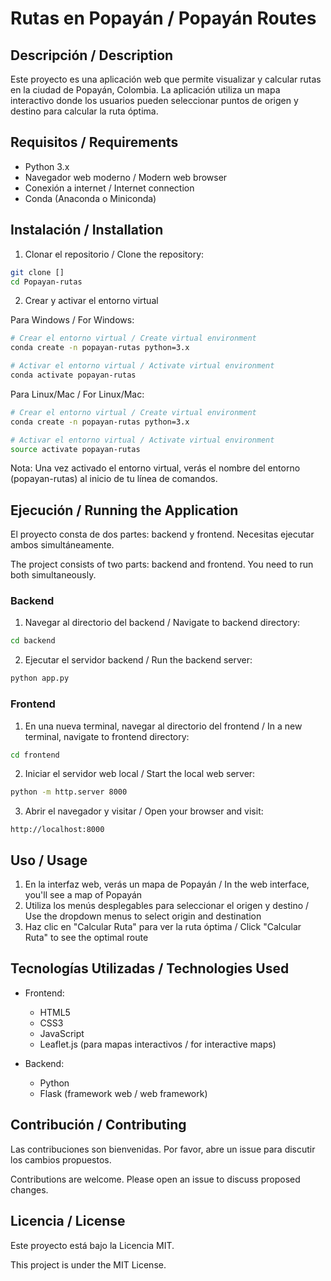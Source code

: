 # Rutas en Popayán / Popayán Routes

## Descripción / Description

Este proyecto es una aplicación web que permite visualizar y calcular rutas en la ciudad de Popayán, Colombia. La aplicación utiliza un mapa interactivo donde los usuarios pueden seleccionar puntos de origen y destino para calcular la ruta óptima.


## Requisitos / Requirements

- Python 3.x
- Navegador web moderno / Modern web browser
- Conexión a internet / Internet connection
- Conda (Anaconda o Miniconda)

## Instalación / Installation

1. Clonar el repositorio / Clone the repository:
```bash
git clone []
cd Popayan-rutas
```

2. Crear y activar el entorno virtual 

Para Windows / For Windows:
```bash
# Crear el entorno virtual / Create virtual environment
conda create -n popayan-rutas python=3.x

# Activar el entorno virtual / Activate virtual environment
conda activate popayan-rutas
```

Para Linux/Mac / For Linux/Mac:
```bash
# Crear el entorno virtual / Create virtual environment
conda create -n popayan-rutas python=3.x

# Activar el entorno virtual / Activate virtual environment
source activate popayan-rutas
```

Nota: Una vez activado el entorno virtual, verás el nombre del entorno (popayan-rutas) al inicio de tu línea de comandos.

## Ejecución / Running the Application

El proyecto consta de dos partes: backend y frontend. Necesitas ejecutar ambos simultáneamente.

The project consists of two parts: backend and frontend. You need to run both simultaneously.

### Backend

1. Navegar al directorio del backend / Navigate to backend directory:
```bash
cd backend
```

2. Ejecutar el servidor backend / Run the backend server:
```bash
python app.py
```

### Frontend

1. En una nueva terminal, navegar al directorio del frontend / In a new terminal, navigate to frontend directory:
```bash
cd frontend
```

2. Iniciar el servidor web local / Start the local web server:
```bash
python -m http.server 8000
```

3. Abrir el navegador y visitar / Open your browser and visit:
```
http://localhost:8000
```

## Uso / Usage

1. En la interfaz web, verás un mapa de Popayán / In the web interface, you'll see a map of Popayán
2. Utiliza los menús desplegables para seleccionar el origen y destino / Use the dropdown menus to select origin and destination
3. Haz clic en "Calcular Ruta" para ver la ruta óptima / Click "Calcular Ruta" to see the optimal route

## Tecnologías Utilizadas / Technologies Used

- Frontend:
  - HTML5
  - CSS3
  - JavaScript
  - Leaflet.js (para mapas interactivos / for interactive maps)

- Backend:
  - Python
  - Flask (framework web / web framework)

## Contribución / Contributing

Las contribuciones son bienvenidas. Por favor, abre un issue para discutir los cambios propuestos.

Contributions are welcome. Please open an issue to discuss proposed changes.

## Licencia / License

Este proyecto está bajo la Licencia MIT.

This project is under the MIT License. 